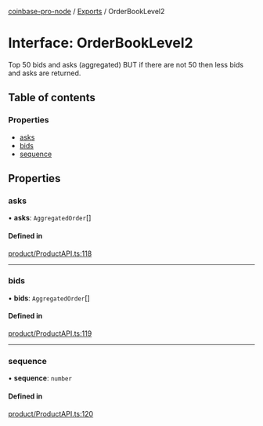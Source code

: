 [coinbase-pro-node](../README.md) / [Exports](../modules.md) / OrderBookLevel2

# Interface: OrderBookLevel2

Top 50 bids and asks (aggregated) BUT if there are not 50 then less bids and asks are returned.

## Table of contents

### Properties

- [asks](OrderBookLevel2.md#asks)
- [bids](OrderBookLevel2.md#bids)
- [sequence](OrderBookLevel2.md#sequence)

## Properties

### asks

• **asks**: `AggregatedOrder`[]

#### Defined in

[product/ProductAPI.ts:118](https://github.com/bennycode/coinbase-pro-node/blob/208278f/src/product/ProductAPI.ts#L118)

---

### bids

• **bids**: `AggregatedOrder`[]

#### Defined in

[product/ProductAPI.ts:119](https://github.com/bennycode/coinbase-pro-node/blob/208278f/src/product/ProductAPI.ts#L119)

---

### sequence

• **sequence**: `number`

#### Defined in

[product/ProductAPI.ts:120](https://github.com/bennycode/coinbase-pro-node/blob/208278f/src/product/ProductAPI.ts#L120)
